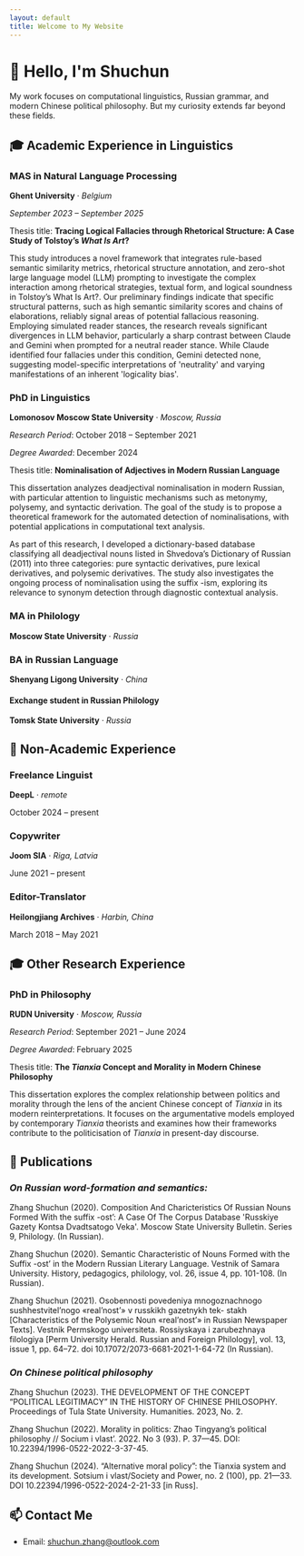 ```yaml
---
layout: default
title: Welcome to My Website
---
```


# 👋 Hello, I'm Shuchun

My work focuses on computational linguistics, Russian grammar, and modern Chinese political philosophy. But my curiosity extends far beyond these fields.

## 🎓 Academic Experience in Linguistics

### **MAS in Natural Language Processing**
**Ghent University** · *Belgium*

*September 2023 – September 2025*

Thesis title: **Tracing Logical Fallacies through Rhetorical Structure: A Case Study of  Tolstoy’s *What Is Art*?**

This study introduces a novel framework that integrates rule-based semantic similarity metrics, rhetorical structure annotation, and zero-shot large language model (LLM) prompting to investigate the complex interaction among rhetorical strategies, textual form, and logical soundness in Tolstoy’s What Is Art?. Our preliminary findings indicate that specific structural patterns, such as high semantic similarity scores and chains of elaborations, reliably signal areas of potential fallacious reasoning. Employing simulated reader stances, the research reveals significant divergences in LLM behavior, particularly a sharp contrast between Claude and Gemini when prompted for a neutral reader stance. While Claude identified four fallacies under this condition, Gemini detected none, suggesting model-specific interpretations of 'neutrality' and varying manifestations of an inherent 'logicality bias'.

### **PhD in Linguistics**  

**Lomonosov Moscow State University** · *Moscow, Russia*

*Research Period*:  October 2018 – September 2021

*Degree Awarded*: December 2024

Thesis title: **Nominalisation of Adjectives in Modern Russian Language**

This dissertation analyzes deadjectival nominalisation in modern Russian, with particular attention to linguistic mechanisms such as metonymy, polysemy, and syntactic derivation. The goal of the study is to propose a theoretical framework for the automated detection of nominalisations, with potential applications in computational text analysis.

As part of this research, I developed a dictionary-based database classifying all deadjectival nouns listed in Shvedova’s Dictionary of Russian (2011) into three categories: pure syntactic derivatives, pure lexical derivatives, and polysemic derivatives. The study also investigates the ongoing process of nominalisation using the suffix -ism, exploring its relevance to synonym detection through diagnostic contextual analysis.

### **MA in Philology**
  
**Moscow State University** · *Russia*

### **BA in Russian Language**
  
**Shenyang Ligong University** · *China*

#### **Exchange student in Russian Philology**
  
**Tomsk State University** · *Russia*

## 👷 Non-Academic Experience

### **Freelance Linguist**
**DeepL** · *remote*

October 2024 – present

### **Copywriter**
**Joom SIA** · *Riga, Latvia*

June 2021 – present

### **Editor-Translator**

**Heilongjiang Archives** · *Harbin, China*

March 2018 – May 2021

## 🎓 Other Research Experience

### **PhD in Philosophy**  

**RUDN University** · *Moscow, Russia*  

*Research Period*:  September 2021 – June 2024

*Degree Awarded*: February 2025

Thesis title: **The *Tianxia* Concept and Morality in Modern Chinese Philosophy**

This dissertation explores the complex relationship between politics and morality through the lens of the ancient Chinese concept of *Tianxia* in its modern reinterpretations. It focuses on the argumentative models employed by contemporary *Tianxia* theorists and examines how their frameworks contribute to the politicisation of *Tianxia* in present-day discourse.

## 📑 Publications

### *On Russian word-formation and semantics:*

Zhang Shuchun (2020). Composition And Charicteristics Of Russian Nouns Formed With the suffix -ost’: A Case Of The Corpus Database 'Russkiye Gazety Kontsa Dvadtsatogo Veka'. Moscow State University Bulletin. Series 9, Philology. (In Russian).

Zhang Shuchun (2020). Semantic Characteristic of Nouns Formed with the Suffix -ost’ in the Modern Russian Literary Language. Vestnik of Samara University. History, pedagogics, philology, vol. 26, issue 4, pp. 101-108. (In Russian).

Zhang Shuchun (2021).  Osobennosti povedeniya mnogoznachnogo sushhestvitel’nogo «real’nost’» v russkikh gazetnykh tek- stakh [Characteristics of the Polysemic Noun «real’nost’» in Russian Newspaper Texts]. Vestnik Permskogo universiteta. Rossiyskaya i zarubezhnaya filologiya [Perm University Herald. Russian and Foreign Philology], vol. 13, issue 1, pp. 64–72. doi 10.17072/2073-6681-2021-1-64-72 (In Russian).

### *On Chinese political philosophy*

Zhang Shuchun (2023). THE DEVELOPMENT OF THE CONCEPT “POLITICAL LEGITIMACY” IN THE HISTORY OF CHINESE PHILOSOPHY. Proceedings of Tula State University. Humanities. 2023, No. 2.

Zhang Shuchun (2022).  Morality in politics: Zhao Tingyang’s political philosophy // Socium i vlast’. 2022. No 3 (93). P. 37—45. DOI: 10.22394/1996-0522-2022-3-37-45.

Zhang Shuchun (2024). “Alternative moral policy”: the Tianxia system and its development. Sotsium i vlast/Society and Power, no. 2 (100), pp. 21—33. DOI 10.22394/1996-0522-2024-2-21-33 [in Russ].

## 📫 Contact Me

- Email: [shuchun.zhang@outlook.com](mailto:chun.zhang@outlook.com)
